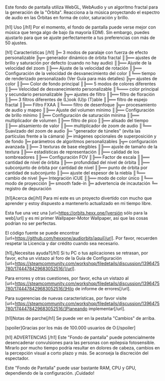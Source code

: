 Este fondo de pantalla utiliza WebGL, WebAudio y un algoritmo fractal para la generación de la "Órbita". Reacciona a la música proyectando el espectro de audio en las Órbitas en forma de color, saturación y brillo.

[h1] Uso [/h1]
Por el momento, el fondo de pantalla puede verse mejor con música que tenga algo de bajo (la mayoría EDM).
Sin embargo, puedes ajustarlo para que se ajuste perfectamente a tus preferencias con más de 50 ajustes.

[h1] Características [/h1]
╠═ 3 modos de paralaje con fuerza de efecto personalizable
╠╦═ generador dinámico de órbita fractal
║╠══ ajustes de brillo y saturación por defecto (cuando no hay audio)
║╠══ Ajuste de la velocidad del zoom
║╠══ Ajuste de la velocidad de rotación
║╠══ Configuración de la velocidad de desvanecimiento del color
║╚══ tiempo de renderizado personalizado (Ver Guía para más detalles)
╠╦═ ajustes de color
║╠══ Color de fondo principal
║╠══ 5 modos de colores diferentes
║╠══ Velocidad de desvanecimiento personalizable
║╚═══ color principal y secundario personalizable
╠╦═ ajustes de filtro
║╠══ filtro de floración
║╠══ 3 filtros diferentes de (L)ook (U)p (T)able
║╠══ filtro de espejo fractal
║╠══ Filtro FXAA
║╚═══ filtro de desenfoque
╠╦═ procesamiento de audio y mapeo
║╠══ Ajuste del volumen mínimo
║╠══ Configuración de brillo mínimo
║╠══ Configuración de saturación mínima
║╠══ multiplicador de volumen
║╠══ filtro de pico
║╠══ alisado del tiempo
║╠══ alisamiento de valor
║╠══ multiplicador de zoom de audio
║╚══ Suavizado del zoom de audio
╠═ "generador de túneles" (evita las partículas frente a la cámara)
╠═ imágenes opcionales de superposición y de fondo
╠═ parámetros de algoritmos personalizables
╠╦═ configuración avanzada
║╠══ 3 texturas de base elegibles
║╠══ ajuste de tamaño de la textura
║╠══ estadísticas de representación
║╠══ calidad de los sombreadores
║╠══ Configuración FOV
║╠══ Factor de escala
║╠══ cantidad de nivel de órbita
║╠══ profundidad del nivel de órbita
║╠══ subconjunto de órbita por cantidad de nivel
║╠══ punto de órbita por cantidad de subconjunto
║╠══ ajuste del espesor de la niebla
║╚══ cambio de nivel
╠╦═ Integración iCUE
║╠══ modo de color único
║╚══ modo de proyección
╠═ smooth fade-in
╠═ advertencia de incautación
╚═ registro de depuración

[h1]Acerca de[/h1]
Para mí este es un proyecto divertido con mucho que aprender y estoy dispuesto a mantenerlo actualizado en mi tiempo libre. 

Esta fue una vez una [url=https://orbits.hexx.one/]versión sólo para la web[/url] y es mi primer Wallpaper-Motor Wallpaper, así que las cosas podrían no ser perfectas.

El código fuente se puede encontrar [url=https://github.com/hexxone/audiorbits]aquí[/url]. Por favor, recuerden respetar la Licencia y dar crédito cuando sea necesario.


[h1]¿Necesitas ayuda?[/h1]
Si tu PC o tus aplicaciones se retrasan, por favor, echa un vistazo al foro de la Guía de Configuración [url=https://steamcommunity.com/workshop/filedetails/discussion/1396475780/1744478429683052516/]/url].

Para errores y otras cuestiones, por favor, echa un vistazo al [url=https://steamcommunity.com/workshop/filedetails/discussion/1396475780/1744478429683052516/]Hilo de informe de errores[/url].

Para sugerencias de nuevas características, por favor visite [url=https://steamcommunity.com/workshop/filedetails/discussion/1396475780/1744478429683052516/]Planeando implementar[/url].


[h1]Notas de parche[/h1]
Se puede ver en la pestaña "Cambios" de arriba.


[spoiler]Gracias por los más de 100.000 usuarios de O:[/spoiler]


[h1] ADVERTENCIAS [/h1]
Este "Fondo de pantalla" puede potencialmente desencadenar convulsiones para las personas con epilepsia fotosensible.
Mirarlo por mucho tiempo podría resultar en dolores de cabeza, cambios en la percepción visual a corto plazo y más.
Se aconseja la discreción del espectador.

Este "Fondo de Pantalla" puede usar bastante RAM, CPU y GPU, dependiendo de la configuración.
¡Cuidado!